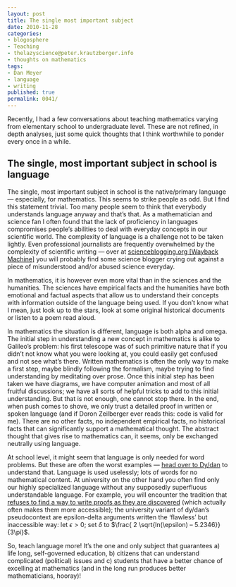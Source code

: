 ```yaml
---
layout: post
title: The single most important subject
date: 2010-11-28
categories:
- blogosphere
- Teaching
- thelazyscience@peter.krautzberger.info
- thoughts on mathematics
tags:
- Dan Meyer
- language
- writing
published: true
permalink: 0041/
---
```


Recently, I had a few conversations about teaching mathematics varying from elementary school to undergraduate level. These are not refined, in depth analyses, just some quick thoughts that I think worthwhile to ponder every once in a while.

## The single, most important subject in school is language

The single, most important subject in school is the native/primary language — especially, for mathematics. This seems to strike people as odd. But I find this statement trivial. Too many people seem to think that everybody understands language anyway and that’s that. As a mathematician and science fan I often found that the lack of proficiency in languages compromises people’s abilities to deal with everyday concepts in our scientific world. The complexity of language is a challenge not to be taken lightly. Even professional journalists are frequently overwhelmed by the complexity of scientific writing — over at [scienceblogging.org [Wayback Machine]](https://web.archive.org/web/20110108131826/http://scienceblogging.org/) you will probably find some science blogger crying out against a piece of misunderstood and/or abused science everyday.

In mathematics, it is however even more vital than in the sciences and the humanities. The sciences have empirical facts and the humanities have both emotional and factual aspects that allow us to understand their concepts with information outside of the language being used. If you don’t know what I mean, just look up to the stars, look at some original historical documents or listen to a poem read aloud.

In mathematics the situation is different, language is both alpha and omega. The initial step in understanding a new concept in mathematics is alike to Galileo’s problem: his first telescope was of such primitive nature that if you didn’t not know what you were looking at, you could easily get confused and not see what’s there. Written mathematics is often the only way to make a first step, maybe blindly following the formalism, maybe trying to find understanding by meditating over prose. Once this initial step has been taken we have diagrams, we have computer animation and most of all fruitful discussions; we have all sorts of helpful tricks to add to this initial understanding. But that is not enough, one cannot stop there. In the end, when push comes to shove, we only trust a detailed proof in written or spoken language (and if Doron Zeilberger ever reads this: code is valid for me). There are no other facts, no independent empirical facts, no historical facts that can significantly support a mathematical thought. The abstract thought that gives rise to mathematics can, it seems, only be exchanged neutrally using language.

At school level, it might seem that language is only needed for word problems. But these are often the worst examples — [head over to Dy/dan](http://blog.mrmeyer.com/) to understand that. Language is used uselessly; lots of words for no mathematical content. At university on the other hand you often find only our highly specialized language without any supposedly superfluous understandable language. For example, you will encounter the tradition that [refuses to find a way to write proofs as they are discovered](http://abstrusegoose.com/230) (which actually often makes them more accessible); the university variant of dy/dan’s pseudocontext are epsilon-delta arguments written the ‘flawless’ but inaccessible way: let $\epsilon > 0$; set $\delta$ to $\frac{ 2 \sqrt{ln(\epsilon) – 5.2346}}{3\pi}$.

So, teach language more! It’s the one and only subject that guarantees a) life long, self-governed education, b) citizens that can understand complicated (political) issues and c) students that have a better chance of excelling at mathematics (and in the long run produces better mathematicians, hooray)!
